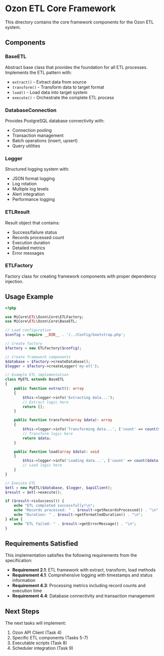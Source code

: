 # Ozon ETL Core Framework

This directory contains the core framework components for the Ozon ETL system.

## Components

### BaseETL

Abstract base class that provides the foundation for all ETL processes. Implements the ETL pattern with:

-   `extract()` - Extract data from source
-   `transform()` - Transform data to target format
-   `load()` - Load data into target system
-   `execute()` - Orchestrate the complete ETL process

### DatabaseConnection

Provides PostgreSQL database connectivity with:

-   Connection pooling
-   Transaction management
-   Batch operations (insert, upsert)
-   Query utilities

### Logger

Structured logging system with:

-   JSON format logging
-   Log rotation
-   Multiple log levels
-   Alert integration
-   Performance logging

### ETLResult

Result object that contains:

-   Success/failure status
-   Records processed count
-   Execution duration
-   Detailed metrics
-   Error messages

### ETLFactory

Factory class for creating framework components with proper dependency injection.

## Usage Example

```php
<?php

use MiCore\ETL\Ozon\Core\ETLFactory;
use MiCore\ETL\Ozon\Core\BaseETL;

// Load configuration
$config = require __DIR__ . '/../Config/bootstrap.php';

// Create factory
$factory = new ETLFactory($config);

// Create framework components
$database = $factory->createDatabase();
$logger = $factory->createLogger('my-etl');

// Example ETL implementation
class MyETL extends BaseETL
{
    public function extract(): array
    {
        $this->logger->info('Extracting data...');
        // Extract logic here
        return [];
    }

    public function transform(array $data): array
    {
        $this->logger->info('Transforming data...', ['count' => count($data)]);
        // Transform logic here
        return $data;
    }

    public function load(array $data): void
    {
        $this->logger->info('Loading data...', ['count' => count($data)]);
        // Load logic here
    }
}

// Execute ETL
$etl = new MyETL($database, $logger, $apiClient);
$result = $etl->execute();

if ($result->isSuccess()) {
    echo "ETL completed successfully!\n";
    echo "Records processed: " . $result->getRecordsProcessed() . "\n";
    echo "Duration: " . $result->getFormattedDuration() . "\n";
} else {
    echo "ETL failed: " . $result->getErrorMessage() . "\n";
}
```

## Requirements Satisfied

This implementation satisfies the following requirements from the specification:

-   **Requirement 2.1**: ETL framework with extract, transform, load methods
-   **Requirement 4.1**: Comprehensive logging with timestamps and status information
-   **Requirement 4.3**: Processing metrics including record counts and execution time
-   **Requirement 4.4**: Database connectivity and transaction management

## Next Steps

The next tasks will implement:

1. Ozon API Client (Task 4)
2. Specific ETL components (Tasks 5-7)
3. Executable scripts (Task 8)
4. Scheduler integration (Task 9)
